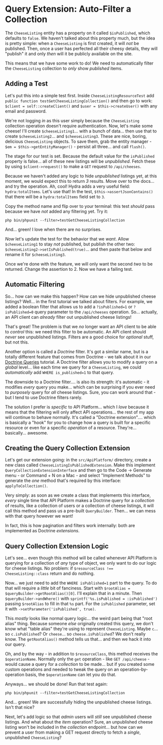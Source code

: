 # Query Extension: Auto-Filter a Collection

The `CheeseListing` entity has a property on it called `$isPublished`, which defaults
to `false`. We haven't talked about this property much, but the idea is pretty
simple: when a `CheeseListing` is first created, it will *not* be published. Then,
once a user has perfected all their cheesy details, they will "publish" it and
only *then* will it be publicly available on the site.

This means that we have some work to do! We need to automatically filter
the `CheeseListing` collection to *only* show *published* items.

## Adding a Test

Let's put this into a simple test first. Inside `CheeseListingResourceTest`
add `public function testGetCheeseListingCollection()` and then go to work:
`$client = self::createClient()` and `$user = $this->createUser()` with
any email and password.

We're not logging *in* as this user simply because the `CheeseListing` collection
operation doesn't require authentication. Now, let's make some cheese! I'll create
`$cheeseListing1`... with a bunch of data... then use that to create
`$cheeseListing2`... and `$cheeseListing3`. These are nice, boring, delicious
`CheeseListing` objects. To save them, grab the entity manager -
`$em = $this->getEntityManager()` - persist all three... and call `flush()`.

The stage for our test is set. Because the default value for the
`isPublished` property is false... all of these new listings will be *unpublished*.
Fetch these by using `$client->request()` to make a `GET` request to `/api/cheeses`.

Because we haven't added any logic to hide *unpublished* listings yet, at this
moment, we would expect this to return *3* results. Move over to the docs... and
try the operation. Ah, cool! Hydra adds a very useful field: `hydra:totalItems`.
Let's use that! In the test, `$this->assertJsonContains()` that there will be
a `hydra:totalItems` field set to `3`.

Copy the method name and flip over to your terminal: this test *should* pass
because we have *not* added any filtering yet. Try it:

```terminal
php bin/phpunit --filter=testGetCheeseListingCollection
```

And... green! I love when there are no surprises.

*Now* let's update the test for the behavior that we *want*. Allow
`$cheeseListing1` to stay *not* published, but publish the other two:
`$cheeseListing2->setIsPublished(true)`... and then paste that below and rename
it for `$cheeseListing3`.

Once we're done with the feature, we will only want the second *two* to be returned.
Change the assertion to 2. Now we have a failing test.

## Automatic Filtering

So... how can we make this happen? How can we hide unpublished cheese listings?
Well... in the first tutorial we talked about filters. For example, we added a
boolean filter that allows us to add a `?isPublished=1` or `?isPublished=0`
query parameter to the `/api/cheeses` operation. So... actually, an API client
can *already* filter out unpublished cheese listings!

That's great! The problem is that we *no* longer want an API client to be able
to *control* this: we need this filter to be automatic. An API client should
*never* see unpublished listings. Filters are a good choice for *optional* stuff,
but not this.

Another option is called a *Doctrine* filter. It's got a similar name, but is
a totally different feature that comes from Doctrine - we talk about it in our
[Doctrine Queries](https://symfonycasts.com/screencast/doctrine-queries/filters)
tutorial. A Doctrine filter allows you to modify a query on a *global* level...
like each time we query for a `CheeseListing`, we could *automatically* add
`WHERE is_published=1` to that query.

The downside to a Doctrine filter.... is also its strength: it's automatic - it
modifies *every* query you make... which can be surprising if you ever need to
*purposely* query for *all* cheese listings. Sure, you can work around that - but
I tend to use Doctrine filters rarely.

The solution I prefer is *specific* to API Platform... which I *love* because it
means that the filtering will only affect API operations... the rest of my app
will continue to behave normally. It's called a "Doctrine extension".... which
is basically a "hook" for you to change how a query is built for a specific
resource or even for a specific *operation* of a resource. They're... basically...
awesome.

## Creating the Query Collection Extension

Let's get our extension going: in the `src/ApiPlatform/` directory, create a new
class called `CheeseListingIsPublishedExtension`. Make this implement
`QueryCollectionExtensionInterface` and then go to the Code -> Generate menu - or
Command + N on a Mac - and select "Implement Methods" to generate the *one*
method that's required by this interface: `applyToCollection()`.

Very simply: as soon as we create a class that implements this interface, *every*
single time that API Platform makes a Doctrine query for a *collection* of results,
like a collection of users or a collection of cheese listings, it will call this
method and pass us a pre-built `QueryBuilder`. Then... we can mess with that
query however we want!

In fact, this is how pagination and filters work internally: both are implemented
as Doctrine *extensions*.

## Query Collection Extension Logic

Let's see... even though this method will be called whenever API Platform is
querying for a collection of *any* type of object, we only want to do our logic
for cheese listings. No problem: if `$resourceClass !== CheeseListing::class`
return and do nothing.

Now... we just need to add the `WHERE isPublished=1` part to the query. To do
that will require a *little* bit of fanciness. Start with
`$rootAlias = $queryBuilder->getRootAlias()[0]`. I'll explain that in a minute.
Then `$queryBuilder->andWhere()` with `sprintf('%s.isPublished = :isPublished')`
passing `$rootAlias` to fill in that `%s` part. For the `isPublished` parameter,
set it with `->setParameter('isPublished', true)`.

This *mostly* looks like normal query logic... the weird part being that "root
alias" thing. Because someone *else* originally created this query, we don't
know what "table alias" they're using to represent `CheeseListing`. Maybe `c`...
so `c.isPublished`? Or `cheese`... so `cheese.isPublished`? We don't really know.
The `getRootAlias()` method tells us that... and then we hack it into our query.

Oh, and by the way - in addition to `$resourceClass`, this method receives the
`$operationName`. Normally only the `get` operation - like `GET /api/cheese` -
would cause a query for a *collection* to be made... but if you created some custom
operations and needed to tweak the query on an operation-by-operation basis,
the `$operationName` can let you do that.

Anyways... we should be done! Run that test again:

```terminal
php bin/phpunit --filter=testGetCheeseListingCollection
```

And... green! We are successfully hiding the unpublished cheese listings. Isn't
that nice?

Next, let's add logic so that *admin* users will *still* see unpublished
cheese listings. And what about the *item* operation? Sure, an unpublished
cheese listing won't be included in the *collection* endpoint... but how can we
prevent a user from making a GET request directly to fetch a *single*,
unpublished `CheeseListing`?
